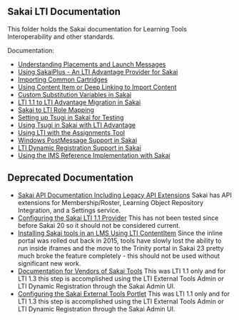 Sakai LTI Documentation
-----------------------

This folder holds the Sakai documentation for Learning Tools Interoperability and other standards.

Documentation:

* [Understanding Placements and Launch Messages](PLACEMENTS.md)
* [Using SakaiPlus - An LTI Advantage Provider for Sakai](../plus/README.md)
* [Importing Common Cartridges](IMPORTCC.md)
* [Using Content Item or Deep Linking to Import Content](IMPORTLOR.md)
* [Custom Substitution Variables in Sakai](CUSTOM.md)
* [LTI 1.1 to LTI Advantage Migration in Sakai](MIGRATION.md)
* [Sakai to LTI Role Mapping](LTIROLES.md)
* [Setting up Tsugi in Sakai for Testing](TSUGI.md)
* [Using Tsugi in Sakai with LTI Advantage](https://www.tsugi.org/md/ADVANTAGE.md)
* [Using LTI with the Assignments Tool](https://www.tsugi.org/md/ASSIGNMENT.md)
* [Windows PostMessage Support in Sakai](POSTMESSAGE.md)
* [LTI Dynamic Registration Support in Sakai](PROVISION.md)
* [Using the IMS Reference Implementation with Sakai](IMS_RI.md)

Deprecated Documentation
------------------------

* [Sakai API Documentation Including Legacy API Extensions](sakai_lti_api.md)
Sakai has API extensions for Membership/Roster, Learning Object Repository Integration, and a Settings service.
* [Configuring the Sakai LTI 1.1 Provider](sakai_lti_provider)
This has not been tested since before Sakai 20 so it should not be considered current.
* [Installing Sakai tools in an LMS Using LTI ContentItem](CONTENTITEM.md)
Since the inline portal was rolled out back in 2015, tools have slowly lost the ability to run inside
iframes and the move to the Trinity portal in Sakai 23 pretty much broke the feature completely - this should
not be used without significant new work.
* [Documentation for Vendors of Sakai Tools](sakai_lti_vendor.md)
This was LTI 1.1 only and for LTI 1.3 this step is accomplished using the LTI External Tools Admin or
LTI Dynamic Registration through the Sakai Admin UI.
* [Configuring the Sakai External Tools Portlet](sakai_lti_portlet.md)
This was LTI 1.1 only and for LTI 1.3 this step is accomplished using the LTI External Tools Admin or
LTI Dynamic Registration through the Sakai Admin UI.

